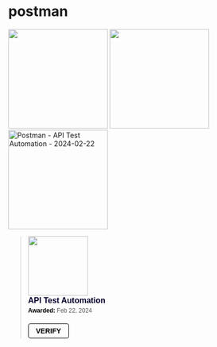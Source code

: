 # postman
<img width="200" src="https://github.com/JSini/postman/assets/79960101/411032e1-1e18-4564-9a71-bdd02767423b">
<img width="200" src="https://github.com/JSini/postman/assets/79960101/384169ee-2fde-4a54-85c3-75b96e03079d">
<img width="200" alt="Postman - API Test Automation - 2024-02-22" src="https://github.com/JSini/postman/assets/79960101/d7509a66-0ad7-4e0f-9b6a-e712d1c203e7">
<blockquote class="badgr-badge" style="font-family: Helvetica, Roboto, &quot;Segoe UI&quot;, Calibri, sans-serif;"><a href="https://api.badgr.io/public/assertions/oGj_l0yZTfeR96HG07dZAA"><img width="120px" height="120px" src="https://api.badgr.io/public/assertions/oGj_l0yZTfeR96HG07dZAA/image"></a><p class="badgr-badge-name" style="hyphens: auto; overflow-wrap: break-word; word-wrap: break-word; margin: 0; font-size: 16px; font-weight: 600; font-style: normal; font-stretch: normal; line-height: 1.25; letter-spacing: normal; text-align: left; color: #05012c;">API Test Automation</p><p class="badgr-badge-date" style="margin: 0; font-size: 12px; font-style: normal; font-stretch: normal; line-height: 1.67; letter-spacing: normal; text-align: left; color: #555555;"><strong style="font-size: 12px; font-weight: bold; font-style: normal; font-stretch: normal; line-height: 1.67; letter-spacing: normal; text-align: left; color: #000;">Awarded: </strong>Feb 22, 2024</p><p style="margin: 16px 0; padding: 0;"><a class="badgr-badge-verify" target="_blank" href="https://badgecheck.io?url=https%3A%2F%2Fapi.badgr.io%2Fpublic%2Fassertions%2FoGj_l0yZTfeR96HG07dZAA" style="box-sizing: content-box; display: flex; align-items: center; justify-content: center; margin: 0; font-size:14px; font-weight: bold; width: 48px; height: 16px; border-radius: 4px; border: solid 1px black; text-decoration: none; padding: 6px 16px; margin: 16px 0; color: black;">VERIFY</a></p><script async="async" src="https://badgr.com/assets/widgets.bundle.js"></script></blockquote>
